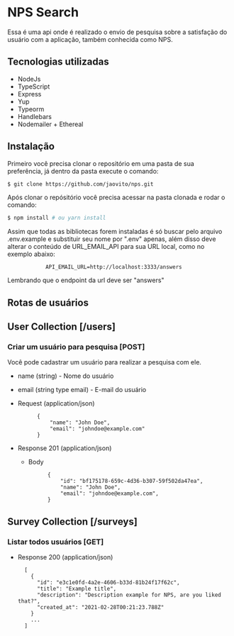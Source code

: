 # NPS Search

Essa é uma api onde é realizado o envio de pesquisa sobre a satisfação do usuário com a aplicação, também conhecida como NPS.

## Tecnologias utilizadas
+ NodeJs
+ TypeScript
+ Express
+ Yup
+ Typeorm
+ Handlebars
+ Nodemailer + Ethereal

## Instalação
Primeiro você precisa clonar o repositório em uma pasta de sua preferência, já dentro da pasta execute o comando:
```sh
$ git clone https://github.com/jaovito/nps.git
```

Após clonar o repósitório você precisa acessar na pasta clonada e rodar o comando:
```sh
$ npm install # ou yarn install
```

Assim que todas as bibliotecas forem instaladas é só buscar pelo arquivo .env.example e substituir seu nome por ".env" apenas, além disso deve alterar o conteúdo de URL_EMAIL_API para sua URL local, como no exemplo abaixo:

                API_EMAIL_URL=http://localhost:3333/answers
Lembrando que o endpoint da url deve ser "answers"

## Rotas de usuários

## User Collection [/users]

### Criar um usuário para pesquisa [POST]

Você pode cadastrar um usuário para realizar a pesquisa com ele.

+ name (string) - Nome do usuário
+ email (string type email) - E-mail do usuário


+ Request (application/json)

            {
                "name": "John Doe",
                "email": "johndoe@example.com"
            }
            
            
+ Response 201 (application/json)

    + Body

                {
                    "id": "bf175178-659c-4d36-b307-59f502da47ea",
                    "name": "John Doe",
                    "email": "johndoe@example.com",
                }
                
                
## Survey Collection [/surveys]

### Listar todos usuários [GET]

+ Response 200 (application/json)

        [
          {
            "id": "e3c1e0fd-4a2e-4606-b33d-81b24f17f62c",
            "title": "Example title",
            "description": "Description example for NPS, are you liked that?",
            "created_at": "2021-02-28T00:21:23.788Z"
          }
          ...
        ]
